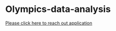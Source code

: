 # Olympics-data-analysis

[Please click here to reach out application](https://olympics-data-analysis-2gwftexhokchifrg9clkkr.streamlit.app/)